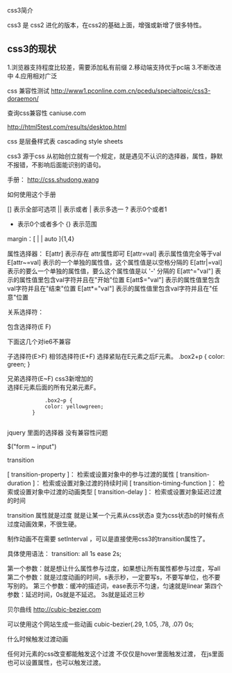 css3简介

css3 是 css2 进化的版本，在css2的基础上面，增强或新增了很多特性。

## css3的现状
1.浏览器支持程度比较差，需要添加私有前缀
2.移动端支持优于pc端
3.不断改进中
4.应用相对广泛

css 兼容性测试
http://www1.pconline.com.cn/pcedu/specialtopic/css3-doraemon/

查询css兼容性
caniuse.com

http://html5test.com/results/desktop.html


css 是层叠样式表  cascading style sheets

css3 源于css 从初始创立就有一个规定，就是遇见不认识的选择器，属性，静默不报错，不影响后面能识别的语句。





手册：
http://css.shudong.wang

如何使用这个手册

[] 表示全部可选项
|| 表示或者
| 表示多选一
? 表示0个或者1
* 表示0个或者多个
{} 表示范围

margin：[ <length> | <percentage> | auto ]{1,4}

属性选择器：
E[attr] 表示存在 attr属性即可
E[attr=val] 表示属性值完全等于val
E[attr~=val] 表示的一个单独的属性值，这个属性值是以空格分隔的
E[attr|=val] 表示的要么一个单独的属性值，要么这个属性值是以 '-' 分隔的
E[att^="val"] 表示的属性值里包含val字符并且在"开始"位置
E[att$="val"] 表示的属性值里包含val字符并且在"结束"位置
E[att*="val"] 表示的属性值里包含val字符并且在"任意"位置


关系选择符：

包含选择符(E F)


下面这几个对ie6不兼容

子选择符(E>F)
相邻选择符(E+F)  选择紧贴在E元素之后F元素。
        .box2+p {
            color: green;
        }

兄弟选择符(E~F) css3新增加的  
    选择E元素后面的所有兄弟元素F。
```
            .box2~p {
            color: yellowgreen;
        }
        
```

jquery 里面的选择器 没有兼容性问题

$("form ~ input")

transition

[ transition-property ]：
检索或设置对象中的参与过渡的属性
[ transition-duration ]：
检索或设置对象过渡的持续时间
[ transition-timing-function ]：
检索或设置对象中过渡的动画类型
[ transition-delay ]：
检索或设置对象延迟过渡的时间



transition 属性就是过度
就是让某一个元素从css状态a 变为css状态b的时候有点过度动画效果，不很生硬。

制作动画不在需要 setInterval ，可以是直接使用css3的transition属性了。


具体使用语法：
transition: all 1s ease 2s;

第一个参数：就是想让什么属性参与过度，如果想让所有属性都参与过度，写all
第二个参数：就是过度动画的时间，s表示秒，一定要写s，不要写单位，也不要写别的。
第三个参数：缓冲的描述词，ease表示不匀速，匀速就是linear
第四个参数：延迟时间，0s就是不延迟。 3s就是延迟三秒

贝尔曲线 http://cubic-bezier.com 

可以使用这个网站生成一些动画 
cubic-bezier(.29, 1.05, .78, .07) 0s;


什么时候触发过渡动画

任何对元素的css改变都能触发这个过渡
不仅仅是hover里面触发过渡，
在js里面也可以设置属性，也可以触发过渡。
